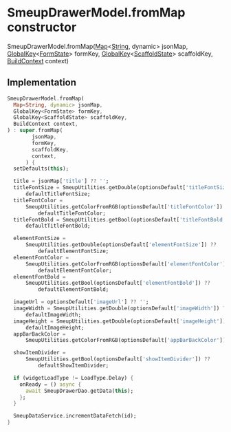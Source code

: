 


# SmeupDrawerModel.fromMap constructor







SmeupDrawerModel.fromMap([Map](https://api.flutter.dev/flutter/dart-core/Map-class.html)&lt;[String](https://api.flutter.dev/flutter/dart-core/String-class.html), dynamic> jsonMap, [GlobalKey](https://api.flutter.dev/flutter/widgets/GlobalKey-class.html)&lt;[FormState](https://api.flutter.dev/flutter/widgets/FormState-class.html)> formKey, [GlobalKey](https://api.flutter.dev/flutter/widgets/GlobalKey-class.html)&lt;[ScaffoldState](https://api.flutter.dev/flutter/material/ScaffoldState-class.html)> scaffoldKey, [BuildContext](https://api.flutter.dev/flutter/widgets/BuildContext-class.html) context)





## Implementation

```dart
SmeupDrawerModel.fromMap(
  Map<String, dynamic> jsonMap,
  GlobalKey<FormState> formKey,
  GlobalKey<ScaffoldState> scaffoldKey,
  BuildContext context,
) : super.fromMap(
        jsonMap,
        formKey,
        scaffoldKey,
        context,
      ) {
  setDefaults(this);

  title = jsonMap['title'] ?? '';
  titleFontSize = SmeupUtilities.getDouble(optionsDefault['titleFontSize']) ??
      defaultTitleFontSize;
  titleFontColor =
      SmeupUtilities.getColorFromRGB(optionsDefault['titleFontColor']) ??
          defaultTitleFontColor;
  titleFontBold = SmeupUtilities.getBool(optionsDefault['titleFontBold']) ??
      defaultTitleFontBold;

  elementFontSize =
      SmeupUtilities.getDouble(optionsDefault['elementFontSize']) ??
          defaultElementFontSize;
  elementFontColor =
      SmeupUtilities.getColorFromRGB(optionsDefault['elementFontColor']) ??
          defaultElementFontColor;
  elementFontBold =
      SmeupUtilities.getBool(optionsDefault['elementFontBold']) ??
          defaultElementFontBold;

  imageUrl = optionsDefault['imageUrl'] ?? '';
  imageWidth = SmeupUtilities.getDouble(optionsDefault['imageWidth']) ??
      defaultImageWidth;
  imageHeight = SmeupUtilities.getDouble(optionsDefault['imageHeight']) ??
      defaultImageHeight;
  appBarBackColor =
      SmeupUtilities.getColorFromRGB(optionsDefault['appBarBackColor']);

  showItemDivider =
      SmeupUtilities.getBool(optionsDefault['showItemDivider']) ??
          defaultShowItemDivider;

  if (widgetLoadType != LoadType.Delay) {
    onReady = () async {
      await SmeupDrawerDao.getData(this);
    };
  }

  SmeupDataService.incrementDataFetch(id);
}
```







